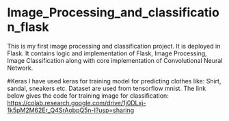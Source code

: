# Image_Processing_and_classification_flask
This is my first image processing and classification project. It is deployed in Flask.
It contains logic and implementation of Flask, Image Processing, Image Classification along with core implementation of Convolutional Neural Network.

#Keras
I have used keras for training model for predicting clothes like: Shirt, sandal, sneakers etc. Dataset are used from tensorflow mnist.
  The link below gives the code for training image for classification:
  https://colab.research.google.com/drive/1j0DLxj-1k5pM2M62Er_Q4SrAobpQ5n-I?usp=sharing
